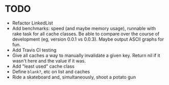 # TODO

- Refactor LinkedList
- Add benchmarks: speed (and maybe memory usage), runnable with rake task for all cache classes. Be able to compare over the course of development (eg, version 0.0.1 vs 0.0.3). Maybe output ASCII graphs for fun.
- Add Travis CI testing
- Give all caches a way to manually invalidate a given key. Return nil if it wasn't here and the value if it was.
- Add "least used" cache class
- Define `blank?`, etc on list and caches
- Ride a skateboard and, simultaneously, shoot a potato gun
